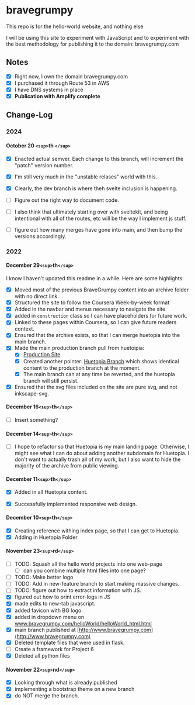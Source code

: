 # bravegrumpy

This repo is for the hello-world website, and nothing else

I will be using this site to experiment with JavaScript and to experiment with
the best methodology for publishing it to the domain: bravegrumpy.com

## Notes

- [X] Right now, I own the domain bravegrumpy.com
- [X] I purchased it through Route 53 in AWS
- [X] I have DNS systems in place
- [X] __Publication with Amplify complete__

## Change-Log

### 2024

#### October 20 `<sup>`th `</sup>`

- [x] Enacted actual semver. Each change to this branch, will increment the "patch" version number. 
- [x] I'm still very much in the "unstable relases" world with this.
- [x] Clearly, the dev branch is  where theh svelte inclusion is happening.
- [ ] Figure out the right  way to document code.
- [ ] I also think that ultimately starting over with sveltekit, and being intentional with all of the routes, etc will be the way I implement js stuff.
- [ ] figure out how many merges have gone into main, and then bump the versions accordingly.


### 2022

#### December 29`<sup>`th`</sup>`

I know I haven't updated this readme in a while. Here are some highlights:

- [X] Moved most of the previous BraveGrumpy content into an archive folder with no direct link.
- [X] Structured the site to follow the Coursera Week-by-week format
- [X] Added in the navbar and menus necessary to navigate the site
- [X] added in `construction` class so I can have placeholders for future work.
- [X] Linked to these pages within Coursera, so I can give future readers context.
- [X] Ensured that the archive exists, so that I can merge huetopia into the main branch.
- [X] Made the main production branch pull from huetoipia:
  - [X] [Production Site](https://www.bravegrumpy.com)
  - [X] Created another pointer: [Huetopia Branch](https://huetopia.bravegrumpy.com) which shows identical content to the production branch at the moment.
  - [X] The main branch can at any time be reverted, and the huetopia branch will still persist.
- [X] Ensured that the svg files included on the site are pure svg, and not inkscape-svg.

#### December 16`<sup>`th`</sup>`

- [ ] Insert something?

#### December 14`<sup>`th`</sup>`

- [ ] I hope to refactor so that Huetopia is my main landing page. Otherwise, I might see what I can do about adding another subdomain for Huetopia.
  I don't want to actually trash all of my work, but I also want to hide the majority of the archive from public viewing.

#### December 11`<sup>`th`</sup>`

-[x] Added in all Huetopia content.

- [X] Successfully implemented responsive web design.

#### December 10`<sup>`th`</sup>`

- [X] Creating reference withing index page, so that I can get to Huetopia.
- [X] Adding in Huetopia Folder

#### November 23`<sup>`rd`</sup>`

- [ ] TODO: Squash all the hello world projects into one web-page
  - [ ] can you combine multiple html files into one page?
- [ ] TODO: Make better logo
- [ ] TODO: Add in new-feature branch to start making massive changes.
- [ ] TODO: figure out how to extract information with JS.
- [X] figured out how to print error-logs in JS
- [X] made edits to new-tab javascript.
- [X] added favicon with BG logo.
- [X] added in dropdown menu on www.bravegrumpy.com/helloWorld/helloWorld_html.html
- [X] main branch published at [http://www.bravegrumpy.com](http://www.bravegrumpy.com)
- [X] Deleted template files that were used in flask.
- [ ] Create a framework for Project 6
- [X] Deleted all python files

#### November 22`<sup>`nd`</sup>`

- [X] Looking through what is already published
- [X] implementing a bootstrap theme on a new branch
- [X] do NOT merge the branch.

